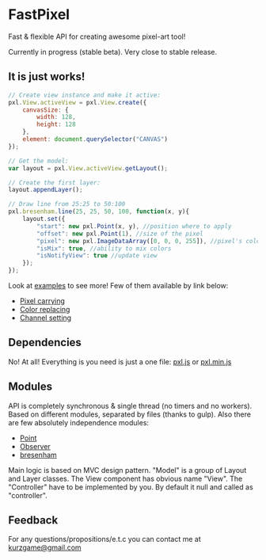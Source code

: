 # FastPixel

Fast &amp; flexible API for creating awesome pixel-art tool!

Currently in progress (stable beta).
Very close to stable release.

## It is just works!

```javascript
// Create view instance and make it active:
pxl.View.activeView = pxl.View.create({
	canvasSize: {
		width: 128,
		height: 128
	},
	element: document.querySelector("CANVAS")
});

// Get the model:
var layout = pxl.View.activeView.getLayout();

// Create the first layer:
layout.appendLayer();

// Draw line from 25:25 to 50:100
pxl.bresenham.line(25, 25, 50, 100, function(x, y){
	layout.set({
		"start": new pxl.Point(x, y), //position where to apply
		"offset": new pxl.Point(1), //size of the pixel
		"pixel": new pxl.ImageDataArray([0, 0, 0, 255]), //pixel's color (black)
		"isMix": true, //ability to mix colors
		"isNotifyView": true //update view
	});
});
```

Look at [examples][] to see more!
Few of them available by link below:
- [Pixel carrying][]
- [Color replacing][]
- [Channel setting][]

## Dependencies

No! At all! Everything is you need is just a one file: [pxl.js][] or [pxl.min.js][]

## Modules

API is completely synchronous & single thread (no timers and no workers).
Based on different modules, separated by files (thanks to gulp).
Also there are few absolutely independence modules:
- [Point][]
- [Observer][]
- [bresenham][]

Main logic is based on MVC design pattern.
"Model" is a group of Layout and Layer classes. The  View component has obvious name "View".
The "Controller" have to be implemented by you. By default it null and called as "controller".

## Feedback

For any questions/propositions/e.t.c you can contact me at <kurzgame@gmail.com>

[examples]: ./examples
[pxl.js]: ./pxl.js
[pxl.min.js]: ./pxl.min.js
[Point]: ./public/js/pxl/Point/Point.js
[Observer]: ./public/js/pxl/Observer/Observer.js
[bresenham]: ./public/js/pxl/bresenham/bresenham.js
[Pixel carrying]: https://cdn.rawgit.com/kurzgame/FastPixel/master/examples/carry%20pixel.html
[Color replacing]: https://cdn.rawgit.com/kurzgame/FastPixel/master/examples/color%20replace.html
[Channel setting]: https://cdn.rawgit.com/kurzgame/FastPixel/master/examples/setting%20channel.html
